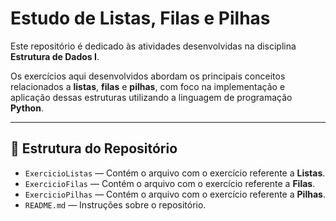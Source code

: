 # Estudo de Listas, Filas e Pilhas

Este repositório é dedicado às atividades desenvolvidas na disciplina **Estrutura de Dados I**.  

Os exercícios aqui desenvolvidos abordam os principais conceitos relacionados a **listas**, **filas** e **pilhas**, com foco na implementação e aplicação dessas estruturas utilizando a linguagem de programação **Python**.

---

## 📁 Estrutura do Repositório

- `ExercicioListas` —  Contém o arquivo com o exercício referente a **Listas**. 
- `ExercicioFilas` —  Contém o arquivo com o exercício referente a **Filas**.
- `ExercicioPilhas` —  Contém o arquivo com o exercício referente a **Pilhas**.
- `README.md` —  Instruções sobre o repositório.
